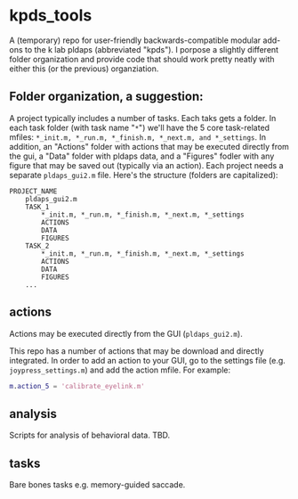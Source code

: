 # kpds_tools 
A (temporary) repo for user-friendly backwards-compatible modular add-ons to the k lab pldaps (abbreviated "kpds").
I porpose a slightly different folder organization and provide code that should work pretty neatly with either this (or the previous) organziation.

## Folder organization, a suggestion:
A project typically includes a number of tasks. Each taks gets a folder. In each task folder (with task name "`*`") we'll have the 5 core task-related mfiles: `*_init.m, *_run.m, *_finish.m, *_next.m, and *_settings`. In addition, an "Actions" folder with actions that may be executed directly from the gui, a "Data" folder with pldaps data, and a "Figures" fodler with any figure that may be saved out (typically via an action). Each project needs a separate `pldaps_gui2.m` file.
Here's the structure (folders are capitalized):
```
PROJECT_NAME 
    pldaps_gui2.m
    TASK_1    
        *_init.m, *_run.m, *_finish.m, *_next.m, *_settings
        ACTIONS
        DATA
        FIGURES
    TASK_2    
        *_init.m, *_run.m, *_finish.m, *_next.m, *_settings
        ACTIONS
        DATA
        FIGURES
    ...
```


## actions
Actions may be executed directly from the GUI (`pldaps_gui2.m`).

This repo has a number of actions that may be download and directly integrated. In order to add an action to your GUI, go to the settings file (e.g. `joypress_settings.m`) and add the action mfile. For example:
```Matlab
m.action_5 = 'calibrate_eyelink.m'
```

## analysis
Scripts for analysis of behavioral data. TBD. 

## tasks
Bare bones tasks e.g. memory-guided saccade.






    

